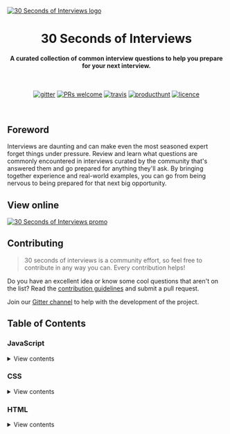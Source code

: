 <a href="https://30secondsofinterviews.org"><img src="logo.jpg" alt="30 Seconds of Interviews logo"></a>

<h1 align="center">
  30 Seconds of Interviews
</h1>

<h4 align="center">A curated collection of common interview questions to help you prepare for your next interview.</h4>

<br>

<p align="center">
  <a href="https://gitter.im/30-seconds-of-interviews/Lobby"><img src="https://img.shields.io/badge/gitter-join%20chat%20%E2%86%92-brightgreen.svg" alt="gitter"></a>
    <a href="https://github.com/fejes713/30-seconds-of-interviews/blob/master/CONTRIBUTING.md"><img src="https://img.shields.io/badge/PRs-welcome-brightgreen.svg" alt="PRs welcome"></a>
  <a href="https://travis-ci.com/fejes713/30-seconds-of-interviews"><img src="https://travis-ci.com/fejes713/30-seconds-of-interviews.svg?token=uZrzJhwCxqfwx7TdXzc4&branch=master" alt="travis"></a>
  <a href=""><img src="https://img.shields.io/badge/producthunt-vote-orange.svg" alt="producthunt"></a>
  <a href="https://github.com/fejes713/30-seconds-of-interviews/blob/master/LICENSE"><img src="https://img.shields.io/badge/licence-MIT-blue.svg" alt="licence"></a>
</p>

<br>

## Foreword

Interviews are daunting and can make even the most seasoned expert forget things under pressure. Review and learn what questions are commonly encountered in interviews curated by the community that's answered them and go prepared for anything they'll ask. By bringing together experience and real-world examples, you can go from being nervous to being prepared for that next big opportunity.

## View online

<a href="https://30secondsofinterviews.org"><img src="promo.jpg" alt="30 Seconds of Interviews promo"></a>

## Contributing

> 30 seconds of interviews is a community effort, so feel free to contribute in any way you can. Every contribution helps!

Do you have an excellent idea or know some cool questions that aren't on the list? Read the [contribution guidelines](https://github.com/fejes713/30-seconds-of-interviews/blob/master/CONTRIBUTING.md) and submit a pull request.

Join our [Gitter channel](https://gitter.im/30-seconds-of-interviews/Lobby) to help with the development of the project.

## Table of Contents


### JavaScript

<details>
<summary>View contents</summary>* [How can you avoid callback hells?
](#how-can-you-avoid-callback-hells-js-get-data-function-a-get-more-data-a-function-b-get-more-data-b-function-c-get-more-data-c-function-d-get-more-data-d-function-e)
* [What is a callback?](#what-is-a-callback)
* [How do you clone an object in JavaScript?](#how-do-you-clone-an-object-in-java-script)
* [What is a closure?](#what-is-a-closure)
* [How do you compare two objects in JavaScript?](#how-do-you-compare-two-objects-in-java-script)
* [What is the DOM?](#what-is-the-dom)
* [What is the difference between the equality operators `==` and `===`?](#what-is-the-difference-between-the-equality-operators-and)
* [What is event-driven programming?](#what-is-event-driven-programming)
* [Generate an array, containing the Fibonacci sequence, up until the nth term.](#generate-an-array-containing-the-fibonacci-sequence-up-until-the-nth-term)
* [What does `0.1 + 0.2 === 0.3` evaluate to?](#what-does-0-1-0-2-0-3-evaluate-to)
* [What is the difference between the array methods `map()` and `forEach()`?](#what-is-the-difference-between-the-array-methods-map-and-for-each)
* [What is functional programming?](#what-is-functional-programming)
* [What will the console log in this example?
](#what-will-the-console-log-in-this-example-js-var-foo-1-var-foobar-function-console-log-foo-var-foo-2-foobar)
* [How does hoisting work in JavaScript?](#how-does-hoisting-work-in-java-script)
* [Create a function that masks a string of characters with `#` except for the last four (4) characters.
](#create-a-function-that-masks-a-string-of-characters-with-except-for-the-last-four-4-characters-js-mask-123456789-6789)
* [Explain the difference between mutability and immutability, and mutating vs non-mutating methods.](#explain-the-difference-between-mutability-and-immutability-and-mutating-vs-non-mutating-methods)
* [What is the only value not equal to itself in JavaScript?](#what-is-the-only-value-not-equal-to-itself-in-java-script)
* [NodeJS uses a callback pattern in many instances where if an error were returned it will pass it as the first argument to the callback. What are the advantages of this pattern?
](#node-js-uses-a-callback-pattern-in-many-instances-where-if-an-error-were-returned-it-will-pass-it-as-the-first-argument-to-the-callback-what-are-the-advantages-of-this-pattern-js-fs-read-file-file-path-function-err-data-if-err-handle-the-error-the-return-is-important-here-so-execution-stops-here-return-console-log-err-use-the-data-object-console-log-data)
* [What is the event loop in Node.js?](#what-is-the-event-loop-in-node-js)
* [What are the differences between `null` and `undefined`?](#what-are-the-differences-between-null-and-undefined)
* [Describe the different ways to create an object. When should certain ways be preferred over others?](#describe-the-different-ways-to-create-an-object-when-should-certain-ways-be-preferred-over-others)
* [What is the difference between a parameter and an argument?](#what-is-the-difference-between-a-parameter-and-an-argument)
* [Does JavaScript pass by value or by reference?](#does-java-script-pass-by-value-or-by-reference)
* [Create a function `pipe` that performs left-to-right function composition by returning a function that accepts one argument.
](#create-a-function-pipe-that-performs-left-to-right-function-composition-by-returning-a-function-that-accepts-one-argument-js-const-square-v-v-v-const-double-v-v-2-const-add-one-v-v-1-const-res-pipe-square-double-add-one-res-3-19-add-one-double-square-3)
* [In which states can a Promise be?](#in-which-states-can-a-promise-be)
* [What are Promises?](#what-are-promises)
* [How does prototypal inheritance differ from classical inheritance?](#how-does-prototypal-inheritance-differ-from-classical-inheritance)
* [What is the output of the following code?
](#what-is-the-output-of-the-following-code-js-const-a-1-2-3-const-b-1-2-3-const-c-1-2-3-eslint-eqeqeq-0-console-log-a-c-console-log-a-b)
* [What does the following function return?
](#what-does-the-following-function-return-js-function-greet-return-message-hello)
* [Explain the difference between a static method and an instance method.](#explain-the-difference-between-a-static-method-and-an-instance-method)
* [What is the difference between synchronous and asynchronous code in JavaScript?](#what-is-the-difference-between-synchronous-and-asynchronous-code-in-java-script)
* [How does `this` work?](#how-does-this-work)
* [What does the following code evaluate to?
](#what-does-the-following-code-evaluate-to-js-typeof-typeof-0)
* [What are JavaScript data types?](#what-are-java-script-data-types)
* [What is the purpose of JavaScript UI libraries/frameworks like React, Vue, Angular, Hyperapp, etc?](#what-is-the-purpose-of-java-script-ui-libraries-frameworks-like-react-vue-angular-hyperapp-etc)
* [What does `'use strict'` do and what are some of the key benefits to using it?](#what-does-use-strict-do-and-what-are-some-of-the-key-benefits-to-using-it)
* [What are the differences between `var`, `let`, `const` and no keyword statements?](#what-are-the-differences-between-var-let-const-and-no-keyword-statements)
* [What is the reason for wrapping the entire contents of a JavaScript source file in a function?](#what-is-the-reason-for-wrapping-the-entire-contents-of-a-java-script-source-file-in-a-function)
</details>


### CSS

<details>
<summary>View contents</summary>* [What is CSS BEM?](#what-is-css-bem)
* [What are the advantages of using CSS preprocessors?](#what-are-the-advantages-of-using-css-preprocessors)
* [Can you describe how CSS specificity works?](#can-you-describe-how-css-specificity-works)
* [Using flexbox, create a 3-column layout where each column takes up a `col-{n} / 12` ratio of the container.
](#using-flexbox-create-a-3-column-layout-where-each-column-takes-up-a-col-n-12-ratio-of-the-container-html-div-class-row-div-class-col-2-div-div-class-col-7-div-div-class-col-3-div-div)
* [What is a focus ring? What is the correct solution to handle them?](#what-is-a-focus-ring-what-is-the-correct-solution-to-handle-them)
* [Can you name the four types of `@media` properties?](#can-you-name-the-four-types-of-media-properties)
* [What are the advantages of using CSS sprites and how would one utilize them?](#what-are-the-advantages-of-using-css-sprites-and-how-would-one-utilize-them)
* [How does Z index function?](#how-does-z-index-function)
</details>


### HTML

<details>
<summary>View contents</summary>* [What are `defer` and `async` attributes on a `<script>` tag?](#what-are-defer-and-async-attributes-on-a-script-tag)
* [What is the DOM?](#what-is-the-dom)
* [What are some differences that XHTML has compared to HTML?](#what-are-some-differences-that-xhtml-has-compared-to-html)
* [What is the purpose of `alt` attribute on images?](#what-is-the-purpose-of-alt-attribute-on-images)
* [Where and why is the `rel="noopener"` attribute used?](#where-and-why-is-the-rel-noopener-attribute-used)
</details>


### Node

<details>
<summary>View contents</summary>* [How can you avoid callback hells?
](#how-can-you-avoid-callback-hells-js-get-data-function-a-get-more-data-a-function-b-get-more-data-b-function-c-get-more-data-c-function-d-get-more-data-d-function-e)
* [NodeJS uses a callback pattern in many instances where if an error were returned it will pass it as the first argument to the callback. What are the advantages of this pattern?
](#node-js-uses-a-callback-pattern-in-many-instances-where-if-an-error-were-returned-it-will-pass-it-as-the-first-argument-to-the-callback-what-are-the-advantages-of-this-pattern-js-fs-read-file-file-path-function-err-data-if-err-handle-the-error-the-return-is-important-here-so-execution-stops-here-return-console-log-err-use-the-data-object-console-log-data)
* [What is the event loop in Node.js?](#what-is-the-event-loop-in-node-js)
</details>


---

## JavaScript
### What is the difference between the equality operators `==` and `===`?

<details>
<summary>View answer</summary>
Triple equals (`===`) checks for strict equality, which means both the type and value must be the same. Double equals (`==`) on the other hand first performs type coercion so that both operands are of the same type and then applies strict comparison.


#### Good to hear


* Whenever possible, use triple equals to test equality because loose equality `==` can have unintuitive results
* Type coercion means the values are converted into the same type
* Mention of falsy values and their comparison


##### Additional links


* [MDN docs for comparison operators](https://developer.mozilla.org/en-US/docs/Web/JavaScript/Reference/Operators/Comparison_Operators)
</details>



<br>[⬆ Back to top](#table-of-contents)


### In which states can a Promise be?

<details>
<summary>View answer</summary>
A `Promise` is in one of these states:

* pending: initial state, neither fulfilled nor rejected.
* fulfilled: meaning that the operation completed successfully.
* rejected: meaning that the operation failed.

A pending promise can either be fulfilled with a value, or rejected with a reason (error). 
When either of these options happens, the associated handlers queued up by a promise's then method are called.


#### Good to hear





##### Additional links


* [Official Web Docs - Promise](https://developer.mozilla.org/en-US/docs/Web/JavaScript/Reference/Global_Objects/Promise)
</details>



<br>[⬆ Back to top](#table-of-contents)


### What are Promises?

<details>
<summary>View answer</summary>
The `Promise` object represents the eventual completion (or failure) of an asynchronous operation, and its resulting value.
An example can be the following snippet, which after 100ms prints out the result string to the standard output. Also, note the catch, which can be used for error handling. `Promise`s are chainable.

```js
new Promise((resolve, reject) => {
  setTimeout(() => {
    resolve("result")
  }, 100)
})
  .then(console.log)
  .catch(console.error)
```


#### Good to hear


* Take a look into the other questions regarding `Promise`s!


##### Additional links


* [Master the JavaScript Interview: What is a Promise?](https://medium.com/javascript-scene/master-the-javascript-interview-what-is-a-promise-27fc71e772618)
</details>



<br>[⬆ Back to top](#table-of-contents)


### What are the differences between `null` and `undefined`?

<details>
<summary>View answer</summary>
In JavaScript, two values discretely represent nothing - `undefined` and `null`. The concrete difference between them is that `null` is explicit, while `undefined` is implicit. When a property does not exist or a variable has not been given a value, the value is `undefined`. `null` is set as the value to explicitly indicate “no value”. In essence, `undefined` is used when the nothing is not known, and `null` is used when the nothing is known.


#### Good to hear


* `typeof undefined` returns `undefined`
* `typeof null` returns `object`. However, it is still a primitive value
* `undefined == null` equals to `true`


##### Additional links


* [MDN docs for null](https://developer.mozilla.org/en-US/docs/Web/JavaScript/Reference/Global_Objects/null)
* [MDN docs for undefined](https://developer.mozilla.org/en-US/docs/Web/JavaScript/Reference/Global_Objects/undefined)
</details>



<br>[⬆ Back to top](#table-of-contents)


### How do you compare two objects in JavaScript?

<details>
<summary>View answer</summary>
Even though two different objects can have the same properties with equal values, they are not considered equal when compared using `==` or `===`. This is because they are being compared by their reference (location in memory), unlike primitive values which are compared by value.

In order to test if two objects are equal in structure, a helper function is required. It will
iterate through the own properties of each object to test if they have the same values, including nested objects.
Optionally, the prototypes of the objects may also be tested for equivalence by passing `true` as the 3rd argument.

Note: this technique does not attempt to test equivalence of data structures other than
plain objects, arrays, functions, dates and primitive values.

```js
function isDeepEqual(obj1, obj2, testPrototypes = false) {
  if (obj1 === obj2) {
    return true
  }

  if (typeof obj1 === "function" && typeof obj2 === "function") {
    return obj1.toString() === obj2.toString()
  }

  if (obj1 instanceof Date && obj2 instanceof Date) {
    return obj1.getTime() === obj2.getTime()
  }

  const prototypesAreEqual = testPrototypes
    ? isDeepEqual(
      Object.getPrototypeOf(obj1),
      Object.getPrototypeOf(obj2),
      true
    )
    : true

  const obj1Props = Object.getOwnPropertyNames(obj1)
  const obj2Props = Object.getOwnPropertyNames(obj2)

  return (
    obj1Props.length === obj2Props.length &&
    prototypesAreEqual &&
    obj1Props.every(prop => isDeepEqual(obj1[prop], obj2[prop]))
  )
}
```


#### Good to hear


* Primitives like strings and numbers are compared by their value
* Objects on the other hand are compared by their reference (location in memory)


##### Additional links


* [Object Equality in JavaScript](http://adripofjavascript.com/blog/drips/object-equality-in-javascript.html)
* [Deep comparison between two values](https://30secondsofcode.org/object#equals)
</details>



<br>[⬆ Back to top](#table-of-contents)


### What is the DOM?

<details>
<summary>View answer</summary>
The DOM (Document Object Model) is an API that represents the structure of HTML and XML documents. The document
is represented by a node tree (such as elements, text nodes, comments), where each node is an object that can be manipulated via JavaScript to change their styles, contents, placement in the tree, or interacted with through event listeners.


#### Good to hear


* The DOM was designed to be independent of any particular programming language, making the structural representation of the document available from a single, consistent API
* The DOM is constructed progressively in the browser as a page loads, which is why scripts are often placed at the bottom of a page, in the `<head>` with a `defer` attribute, or inside a `DOMContentLoaded` event listener. Scripts that manipulate DOM nodes should be run after the DOM has been constructed to avoid errors.


##### Additional links


* [MDN docs for DOM](https://developer.mozilla.org/en-US/docs/DOM)
</details>



<br>[⬆ Back to top](#table-of-contents)


### What is the reason for wrapping the entire contents of a JavaScript source file in a function?

<details>
<summary>View answer</summary>
This technique is very common in JavaScript libraries. It creates a closure around the entire contents of the file which creates a private namespace and thereby helps avoid potential name clashes between different JavaScript modules and libraries. The function is usually immediately invoked so that the namespace (library name) is assigned the return value of the function.

```js
const myLibrary = function () {
  var privateVariable = 2
  return {
    publicMethod: () => privateVariable
  }
}()
privateVariable // ReferenceError
myLibrary.publicMethod() // 2
```


#### Good to hear


* Used among many popular JavaScript libraries
* Creates a private namespace


##### Additional links


* [MDN docs for closures](https://developer.mozilla.org/en-US/docs/Web/JavaScript/Closures)
</details>



<br>[⬆ Back to top](#table-of-contents)


### What are JavaScript data types?

<details>
<summary>View answer</summary>
The latest ECMAScript standard defines seven data types, six of them being primitive: `Boolean`, `Null`, `Undefined`, `Number`, `String`, `Symbol` and one non-primitive data type: `Object`.


#### Good to hear


* Mention of newly added `Symbol` data type
* `Array`, `Date` and `function` are all of type `object`
* Functions in JavaScript are objects with the capability of being callable


##### Additional links


* [MDN docs for data types and data structures](https://developer.mozilla.org/en-US/docs/Web/JavaScript/Data_structures)
* [Understanding Data Types in JavaScript](https://www.digitalocean.com/community/tutorials/understanding-data-types-in-javascript)
</details>



<br>[⬆ Back to top](#table-of-contents)


### Generate an array, containing the Fibonacci sequence, up until the nth term.

<details>
<summary>View answer</summary>
Initialize an empty array of length `n`. Use `Array.prototype.reduce()` to add values into the array, using the sum of the last two values, except for the first two.

```js
const fibonacci = n =>
  [...Array(n)].reduce(
    (acc, val, i) => acc.concat(i > 1 ? acc[i - 1] + acc[i - 2] : i),
    []
  )
```


#### Good to hear





##### Additional links


* [Similar problem](https://github.com/Chalarangelo/30-seconds-of-code/blob/master/snippets_archive/fibonacciUntilNum.md)
</details>



<br>[⬆ Back to top](#table-of-contents)


### What does `0.1 + 0.2 === 0.3` evaluate to?

<details>
<summary>View answer</summary>
It evaluates to `false` because JavaScript uses the IEEE 754 standard for Math and it makes use of 64-bit floating numbers. This causes precision errors when doing decimal calculations, in short, due to computers working in Base 2 while decimal is Base 10.

```js
0.1 + 0.2 // 0.30000000000000004
```

A solution to this problem would be to use a function that determines if two numbers are approximately equal by defining an error margin (epsilon) value that the difference between two values should be less than.

```js
const approxEqual = (n1, n2, epsilon = 0.0001) => Math.abs(n1 - n2) < epsilon
approxEqual(0.1 + 0.2, 0.3) // true
```


#### Good to hear


* A simple solution to this problem


##### Additional links


* [A simple helper function to check equality](https://github.com/Chalarangelo/30-seconds-of-code#approximatelyequal)
* [Fix "0.1 + 0.2 = 0.300000004" in JavaScript](http://blog.blakesimpson.co.uk/read/61-fix-0-1-0-2-0-300000004-in-javascript)
</details>



<br>[⬆ Back to top](#table-of-contents)


### What is the difference between the array methods `map()` and `forEach()`?

<details>
<summary>View answer</summary>
Both methods iterate through the elements of an array. `map()` maps each element to new element by invoking the callback function on each element and returns a new array. On the other hand, `forEach()` invokes the callback function for each element but does not return a new array. `forEach()` is generally used when causing a side effect on each iteration, whereas `map()` is a common functional programming technique.


#### Good to hear


* Use `forEach()` if you need to iterate over an array and cause mutations to the elements without needing to return values to generate a new array.
* `map()` is the right choice to keep data immutable where each value of the original array is mapped to a new array.


##### Additional links


* [MDN docs for forEach](https://developer.mozilla.org/en-US/docs/Web/JavaScript/Reference/Global_Objects/Array/forEach)
* [MDN docs for map](https://developer.mozilla.org/en-US/docs/Web/JavaScript/Reference/Global_Objects/Array/map)
* [JavaScript — Map vs. ForEach](https://codeburst.io/javascript-map-vs-foreach-f38111822c0f)
</details>



<br>[⬆ Back to top](#table-of-contents)


### What does the following code evaluate to?

```js
typeof typeof 0
```

<details>
<summary>View answer</summary>
It evaluates to `"string"`.

`typeof 0` evaluates to the string `"number"` and therefore `typeof "number"` evaluates to `"string"`.


#### Good to hear





##### Additional links


* [MDN docs for typeof](https://developer.mozilla.org/en-US/docs/Web/JavaScript/Reference/Operators/typeof)
</details>



<br>[⬆ Back to top](#table-of-contents)


### What will the console log in this example?

```js
var foo = 1
var foobar = function() {
  console.log(foo)
  var foo = 2
}
foobar()
```

<details>
<summary>View answer</summary>
Due to hoisting, the local variable `foo` is declared before the `console.log` method is called. This means the local variable `foo` is passed as an argument to `console.log()` instead of the global one declared outside of the function. However, since the value is not hoisted with the variable declaration, the output will be `undefined`, not `2`.


#### Good to hear


* Hoisting is JavaScript’s default behavior of moving declarations to the top
* Mention of `strict` mode


##### Additional links


* [MDN docs for hoisting](https://developer.mozilla.org/en-US/docs/Glossary/Hoisting)
</details>



<br>[⬆ Back to top](#table-of-contents)


### How does hoisting work in JavaScript?

<details>
<summary>View answer</summary>
Hoisting is a JavaScript mechanism where variables and function declarations are put into memory during the compile phase. This means that no matter where functions and variables are declared, they are moved to the top of their scope regardless of whether their scope is global or local.

```js
console.log(hoist) // Output: undefined
var hoist = "The variable has been hoisted."
```


#### Good to hear


* Hoisting is JavaScript’s default behavior of moving declarations to the top
* Functions are hoisted before variables
* Mention of `strict` mode
* `const` variables must be both declared and initialised before use
* `let` variables must be declared before use


##### Additional links


* [MDN docs for hoisting](https://developer.mozilla.org/en-US/docs/Glossary/Hoisting)
* [Understanding Hoisting in JavaScript](https://scotch.io/tutorials/understanding-hoisting-in-javascript)
</details>



<br>[⬆ Back to top](#table-of-contents)


### Create a function that masks a string of characters with `#` except for the last four (4) characters.

```js
mask("123456789") // "#####6789"
```

<details>
<summary>View answer</summary>
> There are many ways to solve this problem, this is just one one of them.

Using `String.prototype.slice()`, we can grab a portion of the string from index `0` (first character) to index `-4` (5th last character) and calculate the resulting length, using `String.prototype.repeat()` to repeat the mask character that many times. Then, using `String.prototype.slice()` once more, we can concatenate the last 4 characters by passing `-4` as an argument.

```js
const mask = (str, maskChar = "#") =>
  maskChar.repeat(str.slice(0, -4).length) + str.slice(-4)
```


#### Good to hear


* Short, one-line functional solutions to problems should be preferred provided they are efficient


##### Additional links



</details>



<br>[⬆ Back to top](#table-of-contents)


### What is the difference between synchronous and asynchronous code in JavaScript?

<details>
<summary>View answer</summary>
Synchronous means each operation must wait for the previous one to complete.

Asynchronous means an operation can occur while another operation is still being processed.

In JavaScript, all code is synchronous due to the single-threaded nature of it. However, asynchronous operations not part of the program (such as `XMLHttpRequest` or `setTimeout`) are processed outside of the main thread because they are controlled by native code (browser APIs), but callbacks part of the program will still be executed synchronously.


#### Good to hear


* JavaScript has a concurrency model based on an "event loop".
* Functions like `alert` block the main thread so that no user input is registered until the user closes it.


##### Additional links



</details>



<br>[⬆ Back to top](#table-of-contents)


### What does the following function return?

```js
function greet() {
  return
  {
    message: "hello"
  }
}
```

<details>
<summary>View answer</summary>
Because of JavaScript's automatic semicolon insertion (ASI), the compiler places a semicolon after `return` keyword and therefore it returns `undefined` without an error being thrown.


#### Good to hear


* Automatic semicolon placement can lead to time-consuming bugs


##### Additional links


* [Automatic semicolon insertion in JavaScript](http://2ality.com/2011/05/semicolon-insertion.html)
</details>



<br>[⬆ Back to top](#table-of-contents)


### NodeJS uses a callback pattern in many instances where if an error were returned it will pass it as the first argument to the callback. What are the advantages of this pattern?

```js
fs.readFile(filePath, function(err, data) {  
  if (err) {
    // handle the error, the return is important here
    // so execution stops here
    return console.log(err)
  }
  // use the data object
  console.log(data)
})
```

<details>
<summary>View answer</summary>
Advantages include:

* Not needing to process data if there is no need to even reference it
* Having a consistent API leads to more adoption
* Ability to easily adapt a callback pattern that will lead to more maintainable code

As you can see from below example, the callback is called with null as its first argument if there is no error. However, if there is an error, you create an Error object, which then becomes the callback's only parameter. The callback function allows a user to easily know whether or not an error occurred. 

This practice is also called the _Node.js error convention_, and this kind of callback implementations are called _error-first callbacks_.

```js
var isTrue = function(value, callback) {
  if (value === true) {
    callback(null, "Value was true.")
  } else {
    callback(new Error("Value is not true!"))
  }
}

var callback = function (error, retval) {
  if (error) {
    console.log(error)
    return
  }
  console.log(retval)
}

isTrue(false, callback)
isTrue(true,  callback)

/*
  { stack: [Getter/Setter],
    arguments: undefined,
    type: undefined,
    message: 'Value is not true!' }
  Value was true.
*/
```


#### Good to hear


* This is just a convention. However, you should stick to it.


##### Additional links


* [The Node.js Way - Understanding Error-First Callbacks](http://fredkschott.com/post/2014/03/understanding-error-first-callbacks-in-node-js/)
* [What are the error conventions?](https://docs.nodejitsu.com/articles/errors/what-are-the-error-conventions)
</details>



<br>[⬆ Back to top](#table-of-contents)


### What is the output of the following code?

```js
const a = [1, 2, 3]
const b = [1, 2, 3]
const c = "1,2,3"

/* eslint eqeqeq: 0 */
console.log(a == c)
console.log(a == b)
```

<details>
<summary>View answer</summary>
The first `console.log` outputs `true` because JavaScript's compiler performs type conversion and therefore it compares to strings by their value. On the other hand, the second `console.log` outputs `false` because Arrays are Objects and Objects are compared by reference.


#### Good to hear


* JavaScript performs automatic type conversion
* Objects are compared by reference
* Primitives are compared by value


##### Additional links


* [JavaScript Value vs Reference](https://medium.com/dailyjs/back-to-roots-javascript-value-vs-reference-8fb69d587a18)
</details>



<br>[⬆ Back to top](#table-of-contents)


### What is a callback?

<details>
<summary>View answer</summary>
Callbacks are functions passed as an argument to another function to be executed once an event has occurred or a certain task is complete, often used in asynchronous code. Callback functions are invoked later by a piece of code but can be declared on initialization without being invoked.

Event listeners are callbacks that are only executed when a specific event occurs.

```js
function onClick() {
  console.log("The user clicked on the page.")
}
document.addEventListener("click", onClick)
```


#### Good to hear


* Functions are first-class objects in JavaScript
* Callbacks vs Promises


##### Additional links


* [MDN docs for callbacks](https://developer.mozilla.org/en-US/docs/Glossary/Callback_function)
</details>



<br>[⬆ Back to top](#table-of-contents)


### Describe the different ways to create an object. When should certain ways be preferred over others?

<details>
<summary>View answer</summary>
##### Object literal

Often used to store one occurrence of data.

```js
const person = {
  name: "John",
  age: 50,
  birthday() {
    this.age++
  }
}
person.birthday() // person.age === 51
```

##### Constructor

Often used when you need to create multiple instances of an object, each with their own data that other instances of the class cannot affect. The `new` operator must be used before invoking the constructor or the global object will be mutated.

```js
function Person(name, age) {
  this.name = name
  this.age = age
}
Person.prototype.birthday = function() {
  this.age++
}
const person1 = new Person("John", 50)
const person2 = new Person("Sally", 20)
person1.birthday() // person1.age === 51
person2.birthday() // person2.age === 21
```

##### Factory function

Creates a new object similar to a constructor, but can store private data using a closure. There is also no need to use `new` before invoking the function or the `this` keyword. Factory functions usually discard the idea of prototypes and keep all properties and methods as own properties of the object.

```js
const createPerson = (name, age) => {
  const birthday = () => person.age++
  const person = { name, age, birthday }
  return person
}
const person = createPerson("John", 50)
person.birthday() // person.age === 51
```

##### `Object.create()`

Sets the prototype of the newly created object.

```js
const personProto = {
  birthday() {
    this.age++
  }
}
const person = Object.create(personProto)
person.age = 50
person.birthday() // person.age === 51
```

A second argument can also be supplied to `Object.create()` which acts as a descriptor for the new properties to be defined.

```js
Object.create(personProto, {
  age: {
    value: 50,
    writable: true,
    enumerable: true
  }
})
```


#### Good to hear


* Prototypes are objects that other objects inherit properties and methods from.
* Factory functions offer private properties and methods through a closure but increase memory usage as a tradeoff, while classes do not have private properties or methods but reduce memory impact by reusing a single prototype object.


##### Additional links


* [Factory functions vs constructor functions vs classes](https://medium.com/javascript-scene/javascript-factory-functions-vs-constructor-functions-vs-classes-2f22ceddf33e)
</details>



<br>[⬆ Back to top](#table-of-contents)


### What is the difference between a parameter and an argument?

<details>
<summary>View answer</summary>
Parameters are the variable names of the function definition, while arguments are the values given to a function when it is invoked.

```js
function myFunction(parameter1, parameter2) {
  console.log(arguments[0]) // "argument1"
}
myFunction("argument1", "argument2")
```


#### Good to hear


* `arguments` is an array-like object containing information about the arguments supplied to an invoked function.
* `myFunction.length` describes the arity of a function (how many parameters it has, regardless of how many arguments it is supplied).


##### Additional links



</details>



<br>[⬆ Back to top](#table-of-contents)


### Does JavaScript pass by value or by reference?

<details>
<summary>View answer</summary>
JavaScript always passes by value. However, with objects, the value is a reference to the object.


#### Good to hear


* Difference between pass-by-value and pass-by-reference


##### Additional links


* [JavaScript Value vs Reference](https://medium.com/dailyjs/back-to-roots-javascript-value-vs-reference-8fb69d587a18)
</details>



<br>[⬆ Back to top](#table-of-contents)


### How does prototypal inheritance differ from classical inheritance?

<details>
<summary>View answer</summary>
In the classical inheritance paradigm, object instances inherit their properties and functions from a class, which acts as a blueprint for the object. Object instances are typically created using a constructor and the `new` keyword.

In the prototypal inheritance paradigm, object instances inherit directly from other objects and are typically created using factory functions or `Object.create()`. Finally, object instances can be composed from many different objects, allowing for selective inheritance.


#### Good to hear


* Classes create hierarches and taxonomies.
* Prototypal inheritance allows for a flat prototype delegation hierarchy.


##### Additional links


* [MDN docs for inheritance and the prototype chain](https://developer.mozilla.org/en-US/docs/Web/JavaScript/Inheritance_and_the_prototype_chain)
* [Differences between class and prototypal inheritance](https://medium.com/javascript-scene/master-the-javascript-interview-what-s-the-difference-between-class-prototypal-inheritance-e4cd0a7562e9)
</details>



<br>[⬆ Back to top](#table-of-contents)


### How do you clone an object in JavaScript?

<details>
<summary>View answer</summary>
Using the object spread operator `...`, the object's own enumerable properties can be copied
into the new object. This creates a shallow clone of the object.

```js
const obj = { a: 1, b: 2 }
const shallowClone = { ...obj }
```

With this technique, prototypes are ignored. In addition, nested objects are not cloned, but rather their references get copied, so nested objects still refer to the same objects as the original. Deep-cloning is much more complex in order to effectively clone any type of object (Date, RegExp, Function, Set, etc) that may be nested within the object.

Other alternatives include:

* `JSON.parse(JSON.stringify(obj))` can be used to deep-clone a simple object, but it is CPU-intensive and only accepts valid JSON (therefore it strips functions and does not allow circular references).
* `Object.assign({}, obj)` is another alternative.
* `Object.keys(obj).reduce((acc, key) => (acc[key] = obj[key], acc), {})` is another more verbose alternative that shows the concept in greater depth.


#### Good to hear


* JavaScript passes objects by reference, meaning that nested objects get their references copied, instead of their values.
* The same method can be used to merge two objects.


##### Additional links


* [MDN docs for Object.assign()](https://developer.mozilla.org/en-US/docs/Web/JavaScript/Reference/Global_Objects/Object/assign)
* [Clone an object in vanilla JS](http://voidcanvas.com/clone-an-object-in-vanilla-js-in-depth/)
</details>



<br>[⬆ Back to top](#table-of-contents)


### What are the differences between `var`, `let`, `const` and no keyword statements?

<details>
<summary>View answer</summary>
##### No keyword prefix

When no keyword is prefixed before a variable declaration, it is either assigning a global variable if one does not exist, or reassigns an already declared variable. In non-strict mode, it will assign the variable as a property of the global object `this` (`window` in browsers). In strict mode, it will throw an error to prevent unwanted global variables from being created.

##### var

`var` was the default statement to declare a variable until ES2015. It creates a function-scoped variable that can be reassigned and redeclared. However, due to its lack of block scoping, it can cause issues if the variable is being reused in a loop that contains an asynchronous callback because the variable will continue to exist outside of the block scope.

Below, by the time the the `setTimeout` callback executes, the loop has already finished and the `i` variable is `10`, so all ten callbacks reference the same variable available in the function scope.

```js
for (var i = 0; i < 10; i++) {
  setTimeout(() => {
    console.log(i) // logs `10` ten times
  })
}

/* ==================== Solutions with `var` ==================== */
for (var i = 0; i < 10; i++) {
  // Passed as an argument will use the value as-is in that point in time
  setTimeout(console.log, 0, i)
}

for (var i = 0; i < 10; i++) {
  // Create a new function scope that will use the value as-is in that point in time
  ;(i => {
    setTimeout(() => {
      console.log(i)
    })
  })(i)
}
```

##### let

`let` was introduced in ES2015 and is the new preferred way to declare variables that will be reassigned later. Trying to redeclare a variable again will throw an error. It is block-scoped so that using it in a loop will keep it scoped to the iteration.

```js
for (let i = 0; i < 10; i++) {
  setTimeout(() => {
    console.log(i) // logs 0, 1, 2, 3, ...
  })
}
```

##### const

`const` was introduced in ES2015 and is the new preferred default way to declare all variables if they won't be reassigned later, even for objects that will be mutated (as long as the reference to the object does not change). It is block-scoped and cannot be reassigned.

```js
const myObject = {}
myObject.prop = "hello!" // No error
myObject = "hello" // Error
```


#### Good to hear


* All declarations are hoisted to the top of their scope
* Show a common issue with using `var` and how `let` can solve it, as well as a solution that keeps `var`.
* `var` should be avoided whenever possible and prefer `const` as the default declaration statement for all variables unless they will be reassigned later, then use `let` if so.


##### Additional links


* [`let` vs `const`](https://wesbos.com/let-vs-const/)
</details>



<br>[⬆ Back to top](#table-of-contents)


### What is functional programming?

<details>
<summary>View answer</summary>
Functional programming is a paradigm in which programs are built in a declarative manner using pure functions that avoid shared state and mutable data. Functions that always return the same value for the same input and don't produce side effects are the pillar of functional programming. Many programmers consider this to be the best approach to software development as it reduces bugs and cognitive load.


#### Good to hear


* Cleaner, more concise development experience
* Simple function composition
* Features of JavaScript that enable functional programming (`.map`, `.reduce` etc.)
* JavaScript is multi-paradigm programming language (Object-Oriented Programming and Functional Programming live in harmony)


##### Additional links


* [Javascript and Functional Programming: An Introduction](https://hackernoon.com/javascript-and-functional-programming-an-introduction-286aa625e26d)
* [Master the JavaScript Interview: What is Functional Programming?](https://medium.com/javascript-scene/master-the-javascript-interview-what-is-functional-programming-7f218c68b3a0)
</details>



<br>[⬆ Back to top](#table-of-contents)


### Create a function `pipe` that performs left-to-right function composition by returning a function that accepts one argument.

```js
const square = v => v * v
const double = v => v * 2
const addOne = v => v + 1
const res = pipe(square, double, addOne)
res(3) // 19; addOne(double(square(3)))
```

<details>
<summary>View answer</summary>
Gather all supplied arguments using the rest operator `...` and return a unary function that uses `Array.prototype.reduce()` to run the value through the series of functions before returning the final value.

```js
const pipe = (...fns) => x => fns.reduce((v, fn) => fn(v), x)
```


#### Good to hear


* Function composition is the process of combining two or more functions to produce a new function.


##### Additional links


* [What is function composition?](https://medium.com/javascript-scene/master-the-javascript-interview-what-is-function-composition-20dfb109a1a0)
</details>



<br>[⬆ Back to top](#table-of-contents)


### What is the only value not equal to itself in JavaScript?

<details>
<summary>View answer</summary>
`NaN` (Not-a-Number) is the only value not equal to itself when comparing with any of the comparison operators. `NaN` is often the result of meaningless math computations, so two `NaN` values make no sense to be considered equal.


#### Good to hear


* The difference between `isNaN()` and `Number.isNaN()`
* `const isNaN = x => x !== x`


##### Additional links


* [MDN docs for `NaN`](https://developer.mozilla.org/en-US/docs/Web/JavaScript/Reference/Global_Objects/NaN)
</details>



<br>[⬆ Back to top](#table-of-contents)


### Explain the difference between a static method and an instance method.

<details>
<summary>View answer</summary>
Static methods belong to a class and don't act on instances, while instance methods belong to the class prototype which is inherited by all instances of the class and acts on them.

```js
Array.isArray // static method of Array
Array.prototype.push // instance method of Array
```

In this case, the `Array.isArray` method does not make sense as an instance method of arrays because we already know the value is an array when working with it.

Instance methods could technically work as static methods, but provide terser syntax:

```js
const arr = [1, 2, 3]
arr.push(4)
Array.push(arr, 4)
```


#### Good to hear


* How to create static and instance methods with ES2015 class syntax


##### Additional links


* [Classes on MDN](https://developer.mozilla.org/en-US/docs/Web/JavaScript/Reference/Classes)
</details>



<br>[⬆ Back to top](#table-of-contents)


### Explain the difference between mutability and immutability, and mutating vs non-mutating methods.

<details>
<summary>View answer</summary>
"Mutability" means a value is subject to change. "Immutability" means a value cannot change.

Objects are mutable, while primitive values (strings, numbers, etc) are immutable. This means any operation performed on a primitive value does not change the original value.

All `String.prototype` methods do not have an effect on the original string and return a new string. On the other hand, while some methods of `Array.prototype` do not mutate the original array reference and produce a fresh array, some cause mutations.

```js
const myString = "hello!"
myString.replace("!", "") // returns a new string, cannot mutate the original value

const originalArray = [1, 2, 3]
originalArray.push(4) // mutates originalArray, now [1, 2, 3, 4]
originalArray.concat(4) // returns a new array, does not mutate the original
```


#### Good to hear


* List of mutating and non-mutating array methods


##### Additional links


* [Mutating vs non-mutating array methods](https://lorenstewart.me/2017/01/22/javascript-array-methods-mutating-vs-non-mutating/)
</details>



<br>[⬆ Back to top](#table-of-contents)


### How does `this` work?

<details>
<summary>View answer</summary>
The `this` keyword is an object that represents the context of an executing function. Regular functions can have their `this` value changed with `.call`, `.apply` and `.bind`. Arrow functions implicitly bind `this` so that it refers to the context of its lexical environment, regardless of whether or not its context is set explicitly with `call`.

Here are some common examples of `this`:

```js
// Object literals
var myObject = {
  regularFunction: function() {
    return this
  },
  arrowFunction: () => {
    return this
  }
}
myObject.regularFunction() // myObject
myObject.arrowFunction() // NOT myObject
const withoutContextFunction = myObject.regularFunction
withoutContextFunction() // NOT myObject

// Event listeners
document.body.addEventListener("click", function() {
  console.log(this) // document.body
})

// Classes
class myClass {
  constructor() {
    console.log(this) // myClassInstance
  }
}
var myClassInstance = new myClass()

// Manual
var myFunction = function() {
  return this
}
myFunction.call({ customThis: true }) // { customThis: true }

// Unwanted `this`
var obj = {
  arr: [1, 2, 3],
  doubleArr() {
    return this.arr.map(function(value) {
      // this === this.arr
      return this.double(value)
    })
  },
  double() {
    return value * 2
  }
}
obj.doubleArr() // Uncaught TypeError: this.double is not a function
```


#### Good to hear


* In non-strict mode, global `this` is the global object (`window` in browsers), while in non-strict mode global `this` is `undefined`.
* `Function.prototype.call` and `Function.prototype.apply` set the `this` context of an executing function as the first argument, with `call` accepting a variadic number of arguments thereafter, and `apply` accepting an array as the second argument which are fed to the function in a variadic manner.
* `Function.prototype.bind` returns a new function that enforces the `this` context as the first argument which cannot be changed by other functions.
* If a function requires its `this` context to be changed based on how it is called, you must use the `function` keyword. Use arrow functions when you want `this` to be the surrounding (lexical) context.


##### Additional links


* [`this` on MDN](https://developer.mozilla.org/en-US/docs/Web/JavaScript/Reference/Operators/this)
</details>



<br>[⬆ Back to top](#table-of-contents)


### What is the event loop in Node.js?

<details>
<summary>View answer</summary>
The event loop handles all async callbacks. Callbacks are queued in a loop, while other code runs, and will run one by one when the response for each one has been received.


#### Good to hear


* The event loop allows Node.js to perform non-blocking I/O operations, despite the fact that JavaScript is single-threaded


##### Additional links


* [Node.js docs on event loop, timers and process.nextTick()](https://nodejs.org/en/docs/guides/event-loop-timers-and-nexttick/)
</details>



<br>[⬆ Back to top](#table-of-contents)


### What is event-driven programming?

<details>
<summary>View answer</summary>
Event-driven programming is building an application that is based on and responds to events. Whenever an event occurs, the application responds by running a callback function, which is registered to that event and context.


#### Good to hear


* Responds to events that occur by running a callback function
* Follows a publish-subscribe pattern


##### Additional links


* [MDN docs on Events and Handlers](https://developer.mozilla.org/en-US/docs/Web/Guide/Events/Overview_of_Events_and_Handlers)
* [Understanding Node.js event-driven architecture](https://medium.freecodecamp.org/understanding-node-js-event-driven-architecture-223292fcbc2d)
</details>



<br>[⬆ Back to top](#table-of-contents)


### What is the purpose of JavaScript UI libraries/frameworks like React, Vue, Angular, Hyperapp, etc?

<details>
<summary>View answer</summary>
The main purpose is to avoid manipulating the DOM directly and keep the state of an application
in sync with the UI easily. Additionally, they provide the ability to create components that can be reused when they have similar functionality with minor differences, avoiding duplication which would require multiple changes whenever the structure of a component which is reused in multiple places needs to be updated.

When working with DOM manipulation libraries like jQuery, the data of an application is generally kept in the DOM itself, often as class names or `data` attributes. Manipulating the DOM to update the UI involves many extra steps and can introduce subtle bugs over time. Keeping the state separate and letting a framework handle the UI updates when the state changes reduces cognitive load, i.e. saying you want the UI to look a certain way when the state is a certain value is the declarative way of creating an application, instead of manually updating the UI to reflect the new state (imperative).


#### Good to hear


* The virtual DOM is a representation of the real DOM tree in the form of plain objects, which allows a library to write code as if the entire document is thrown away and rebuilt on each change, while the real DOM only updates what needs to be changed. Comparing the new virtual DOM against the previous one leads to high efficiency as changing real DOM nodes is costly compared to recalculating the virtual DOM.
* JSX is an extension to JavaScript that provides XML-like syntax to create virtual DOM objects which is transformed to function calls by a transpiler. It simplifies control flow (if statements/ternary expressions) compared to tagged template literals.


##### Additional links


* [Virtual DOM in Hyperapp](https://github.com/hyperapp/hyperapp#view)
</details>



<br>[⬆ Back to top](#table-of-contents)


### What does `'use strict'` do and what are some of the key benefits to using it?

<details>
<summary>View answer</summary>
Including `'use strict'` at the beginning of your JavaScript source file enables strict mode, which enfores more strict parsing and error handling of JavaScript code. It is considered a good practice and offers a lot of benefits, such as:

* Easier debugging due to eliminating silent errors.
* Disallows variable redefinition.
* Prevents accidental global variables.
* Oftentimes provides increased performance over identical code that is not running in strict mode.
* Simplifies `eval()` and `arguments`.
* Helps make JavaScript more secure.


#### Good to hear


* Eliminates `this` coercion, throwing an error when `this` references a value of `null` or `undefined`.
* Throws an error on invalid usage of `delete`.
* Prohibits some syntax likely to be defined in future versions of ECMAScript


##### Additional links


* [MDN docs for strict mode](https://developer.mozilla.org/en-US/docs/Web/JavaScript/Reference/Strict_mode)
</details>



<br>[⬆ Back to top](#table-of-contents)


### What is a closure?

<details>
<summary>View answer</summary>
A closure is a function defined inside another function and has access to its lexical scope even when it is executing outside its lexical scope. The closure has access to variables in three scopes:

* Variables declared in its own scope
* Variables declared in the scope of the parent function
* Variables declared in the global scope


#### Good to hear


* Closures are useful because they let you associate data with a function that operates on that data.
* A closure can substitute an object with only a single method.
* Closures can be used to emulate private methods.


##### Additional links


* [MDN docs for closures](https://developer.mozilla.org/en-US/docs/Web/JavaScript/Closures)
* [What is a closure](https://medium.com/javascript-scene/master-the-javascript-interview-what-is-a-closure-b2f0d2152b36)
* [I never understood JavaScript closures](https://medium.com/dailyjs/i-never-understood-javascript-closures-9663703368e8)
</details>



<br>[⬆ Back to top](#table-of-contents)


### How can you avoid callback hells?

```js
getData(function(a){  
  getMoreData(a, function(b){
    getMoreData(b, function(c){ 
      getMoreData(c, function(d){ 
        getMoreData(d, function(e){ 
          //  ...
        })
      })
    })
  })
})
```

<details>
<summary>View answer</summary>
There are lots of ways to solve the issue of callback hells:

* modularization: break callbacks into independent functions
* use a control flow library, like async
* use generators with Promises
* use async/await (from v7 on)


#### Good to hear


* As an efficient JavaScript developer, you have to avoid the constantly growing indentation level, produce clean and readable code and be able to handle complex flows.


##### Additional links


* [Avoiding Callback Hell in Node.js](http://stackabuse.com/avoiding-callback-hell-in-node-js/)
* [Asynchronous JavaScript: From Callback Hell to Async and Await](https://blog.hellojs.org/asynchronous-javascript-from-callback-hell-to-async-and-await-9b9ceb63c8e8)
</details>



<br>[⬆ Back to top](#table-of-contents)


## CSS
### What is CSS BEM?

<details>
<summary>View answer</summary>
The BEM methodology is a naming convention for CSS classes in order to keep CSS more maintainable by defining namespaces to solve scoping issues. BEM stands for Block Element Modifier which is an explanation for its structure. A Block is a standalone component that is reusable across projects and acts as a "namespace" for sub components (Elements). Modifiers are used as flags when a Block or Element is in a certain state or is different in structure or style.

```css
/* block component */
.block {
}

/* element */
.block__element {
}

/* modifier */
.block__element--modifier {
}
```

Here is an example with the class names on markup:

```html
<nav class="navbar">
  <a href="/" class="navbar__link navbar__link--active"></a>
  <a href="/" class="navbar__link"></a>
  <a href="/" class="navbar__link"></a>
</nav>
```

In this case, `navbar` is the Block, `navbar__link` is an Element that makes no sense outside of the `navbar` component, and `navbar__link--active` is a Modifier that indicates a different state for the `navbar__link` Element.

Since Modifiers are verbose, many opt to use `is-*` flags instead as modifiers.

```html
<a href="/" class="navbar__link is-active"></a>
```

These must be chained to the Element and never alone however, or there will be scope issues.

```css
.navbar__link.is-active {
}
```


#### Good to hear


* Alternative solutions to scope issues like CSS-in-JS


##### Additional links


* [Writing clean and maintainable CSS](https://hackernoon.com/writing-clean-and-maintainable-css-using-bem-methodology-1dcbf810a664)
</details>



<br>[⬆ Back to top](#table-of-contents)


### What are the advantages of using CSS preprocessors?

<details>
<summary>View answer</summary>
CSS preprocessors add useful functionality that native CSS does not have, and generally make CSS neater and more maintainable by enabling DRY (Don't Repeat Yourself) principles. Their terse syntax for nested selectors cuts down on repeated code. They provide variables for consistent theming (however, CSS variables have largely replaced this functionality) and additional tools like color functions (`lighten`, `darken`, `transparentize`, etc), variables, mixins, and loops that make CSS more like a real programming language and gives the developer more power to generate complex CSS.


#### Good to hear


* They allow us to write more maintainable and scalable CSS
* Some disadvantages of using CSS preprocessors (setup, re-compilation time can be slow etc.)


##### Additional links


* [CSS Preprocessors](https://medium.com/@garyfagan/css-preprocessors-6f226fa16f27)
</details>



<br>[⬆ Back to top](#table-of-contents)


### Using flexbox, create a 3-column layout where each column takes up a `col-{n} / 12` ratio of the container.

```html
<div class="row">
  <div class="col-2"></div>
  <div class="col-7"></div>
  <div class="col-3"></div>
</div>
```

<details>
<summary>View answer</summary>
Set the `.row` parent to `display: flex;` and use the `flex` shorthand property to give the column classes a `flex-grow` value that corresponds to its ratio value.

```css
.row {
  display: flex;
}

.col-2 {
  flex: 2;
}

.col-7 {
  flex: 7;
}

.col-3 {
  flex: 3;
}
```


#### Good to hear





##### Additional links


* [MDN docs for basic concepts of flexbox](https://developer.mozilla.org/en-US/docs/Web/CSS/CSS_Flexible_Box_Layout/Basic_Concepts_of_Flexbox)
* [A complete guide to Flexbox](https://css-tricks.com/snippets/css/a-guide-to-flexbox/)
</details>



<br>[⬆ Back to top](#table-of-contents)


### Can you name the four types of `@media` properties?

<details>
<summary>View answer</summary>
* `all`, which applies to all media type devices
* `print`, which only applies to printers
* `screen`, which only applies to screens (desktops, tablets, mobile etc.)
* `speech`, which only applies to screenreaders


#### Good to hear





##### Additional links


* [MDN docs for `@media` rule](https://developer.mozilla.org/en-US/docs/Web/CSS/@media)
* [MDN docs for using media queries](https://developer.mozilla.org/en-US/docs/Web/CSS/Media_Queries/Using_media_queries)
</details>



<br>[⬆ Back to top](#table-of-contents)


### How does Z index function?

<details>
<summary>View answer</summary>
When elements overlap, z-order determines which one covers the other.


#### Good to hear


* `z-index` only applies to positioned elements (except `static`)
* How to organize z-indexes on large scale projects


##### Additional links


* [MDN docs for z-index](https://developer.mozilla.org/en-US/docs/Web/CSS/z-index)
* [Understanding CSS z-index](https://developer.mozilla.org/en-US/docs/Web/CSS/CSS_Positioning/Understanding_z_index)
* [What No One Told You About Z-Index](https://philipwalton.com/articles/what-no-one-told-you-about-z-index/)
</details>



<br>[⬆ Back to top](#table-of-contents)


### Can you describe how CSS specificity works?

<details>
<summary>View answer</summary>
Assuming the browser has already determined the set of rules for an element, each rule is assigned a matrix of values, which correspond to the following from highest to lowest specificity:

* Inline rules (binary - 1 or 0)
* Number of id selectors
* Number of class, pseudo-class and attribute selectors
* Number of tags and pseudo-element selectors

When two selectors are compared, the comparison is made on a per-column basis (e.g. an id selector will always be higher than any amount of class selectors, as ids have higher specificity than classes). In cases of equal specificity between multiple rules, the rules that comes last in the page's style sheet is deemed more specific and therefore applied to the element.


#### Good to hear


* Specificity matrix: [inline, id, class/pseudo-class/attribute, tag/pseudo-element]
* In cases of equal specificity, last rule is applied


##### Additional links


* [CSS Specificity](https://www.smashingmagazine.com/2007/07/css-specificity-things-you-should-know/)
</details>



<br>[⬆ Back to top](#table-of-contents)


### What are the advantages of using CSS sprites and how would one utilize them?

<details>
<summary>View answer</summary>
CSS sprites combine multiple images into one image, limiting the amount of HTTP requests a browser has to make, thus improving load times.

To utilize a spritesheet in CSS, one would use certain properties, such as `background-image`, `background-position` and `background-size` to ultimately alter the `background` of a CSS selector or an element.


#### Good to hear


* CSS sprites combine multiple images into one, which improves page load times by limiting requests
* `background-image`, `background-position` and `background-size` can be used to utilize a spritesheet


##### Additional links


* [CSS Sprites explained by CSS Tricks](https://css-tricks.com/css-sprites/)
</details>



<br>[⬆ Back to top](#table-of-contents)


### What is a focus ring? What is the correct solution to handle them?

<details>
<summary>View answer</summary>
A focus ring is a visible outline given to focusable elements such as buttons and anchor tags. It varies depending on the vendor, but generally it appears as a blue outline around the element to indicate it is currently focused.

In the past, many people specified `outline: 0;` on the element to remove the focus ring. However, this causes accessibility issues for keyboard users because the focus state may not be clear. When not specified though, it causes an unappealing blue ring to appear around an element.

In recent times, frameworks like Bootstrap have opted to use a more appealing `box-shadow` outline to replace the default focus ring. However, this is still not ideal for mouse users.

The best solution is an upcoming pseudo-selector `:focus-visible` which can be polyfilled today with JavaScript. It will only show a focus ring if the user is using a keyboard and leave it hidden for mouse users. This keeps both aesthetics for mouse use and accessibility for keyboard use.


#### Good to hear





##### Additional links


* [:focus-visible](https://css-tricks.com/focus-visible-and-backwards-compatibility/)
</details>



<br>[⬆ Back to top](#table-of-contents)


## HTML
### What is the purpose of `alt` attribute on images?

<details>
<summary>View answer</summary>
The `alt` attribute provides alternative information for an image if a user cannot view it. If the image is for decorative purposes only, the `alt` attribute should be empty. On the other hand, if image contains information the `alt` attribute should describe image.


#### Good to hear


* Decorative images should have empty `alt` tag


##### Additional links


* [A good basis for accessibility](https://developer.mozilla.org/en-US/docs/Learn/Accessibility/HTML)
</details>



<br>[⬆ Back to top](#table-of-contents)


### What are `defer` and `async` attributes on a `<script>` tag?

<details>
<summary>View answer</summary>
If neither attribute is present, the script is downloaded and executed synchronously, and will halt parsing of the document until it has finished executing (default behavior). Scripts are downloaded and executed in the order
they are encountered.

The `defer` attribute downloads the script while the document is still parsing but waits until the document has finished parsing before executing it, equivalent to executing inside a `DOMContentLoaded` event listener. `defer` scripts will execute in order.

The `async` attribute downloads the script during parsing the document but will pause the parser to execute the script before it has fully finished parsing. `async` scripts will not necessarily execute in order.

Note: both attributes must only be used if the script has a `src` attribute (i.e. not an inline script).

```html
<script src="myscript.js"></script>
<script src="myscript.js" defer></script>
<script src="myscript.js" async></script>
```


#### Good to hear


* Placing a `defer` script in the `<head>` allows the browser to download the script while the page is still parsing, and is therefore a better option than placing the script before the end of the body.
* If the scripts rely on each other, use `defer`.
* If the script is independent, use `async`.
* Use `defer` if the DOM must be ready and the contents are not placed within a `DOMContentLoaded` listener.


##### Additional links


* [async vs defer attributes](http://www.growingwiththeweb.com/2014/02/async-vs-defer-attributes.html)
</details>



<br>[⬆ Back to top](#table-of-contents)


### What is the DOM?

<details>
<summary>View answer</summary>
The DOM (Document Object Model) is an API that represents the structure of HTML and XML documents. The document
is represented by a node tree (such as elements, text nodes, comments), where each node is an object that can be manipulated via JavaScript to change their styles, contents, placement in the tree, or interacted with through event listeners.


#### Good to hear


* The DOM was designed to be independent of any particular programming language, making the structural representation of the document available from a single, consistent API
* The DOM is constructed progressively in the browser as a page loads, which is why scripts are often placed at the bottom of a page, in the `<head>` with a `defer` attribute, or inside a `DOMContentLoaded` event listener. Scripts that manipulate DOM nodes should be run after the DOM has been constructed to avoid errors.


##### Additional links


* [MDN docs for DOM](https://developer.mozilla.org/en-US/docs/DOM)
</details>



<br>[⬆ Back to top](#table-of-contents)


### What are some differences that XHTML has compared to HTML?

<details>
<summary>View answer</summary>
Some of the key differences are:

* An XHTML element must have an XHTML `<DOCTYPE>`
* Attributes values must be enclosed in quotes
* Attribute minimization is forbidden (e.g. one has to use `checked="checked"` instead of `checked`)
* Elements must always be properly nested
* Elements must always be closed
* Special characters must be escaped


#### Good to hear


* Any element can be self-closed
* Tags ands attributes are case-sensitive, usually lowercase


##### Additional links


* [W3Schools docs for HTML and XHTML](https://www.w3schools.com/html/html_xhtml.asp)
</details>



<br>[⬆ Back to top](#table-of-contents)


### Where and why is the `rel="noopener"` attribute used?

<details>
<summary>View answer</summary>
The `rel="noopener"` is an attribute used in `<a>` elements (hyperlinks). It prevents pages from having a `window.opener` property, which would otherwise point to the page from where the link was opened and would allow the page opened from the hyperlink to manipulate the page where the hyperlink is.


#### Good to hear


* `rel="noopener"` is applied to hyperlinks.
* `rel="noopener"` prevents opened links from manipulating the source page.


##### Additional links


* [Open external anchors using rel="noopener"](https://developers.google.com/web/tools/lighthouse/audits/noopener)
* [About rel="noopener"](https://mathiasbynens.github.io/rel-noopener/)
</details>



<br>[⬆ Back to top](#table-of-contents)


## Node
### NodeJS uses a callback pattern in many instances where if an error were returned it will pass it as the first argument to the callback. What are the advantages of this pattern?

```js
fs.readFile(filePath, function(err, data) {  
  if (err) {
    // handle the error, the return is important here
    // so execution stops here
    return console.log(err)
  }
  // use the data object
  console.log(data)
})
```

<details>
<summary>View answer</summary>
Advantages include:

* Not needing to process data if there is no need to even reference it
* Having a consistent API leads to more adoption
* Ability to easily adapt a callback pattern that will lead to more maintainable code

As you can see from below example, the callback is called with null as its first argument if there is no error. However, if there is an error, you create an Error object, which then becomes the callback's only parameter. The callback function allows a user to easily know whether or not an error occurred. 

This practice is also called the _Node.js error convention_, and this kind of callback implementations are called _error-first callbacks_.

```js
var isTrue = function(value, callback) {
  if (value === true) {
    callback(null, "Value was true.")
  } else {
    callback(new Error("Value is not true!"))
  }
}

var callback = function (error, retval) {
  if (error) {
    console.log(error)
    return
  }
  console.log(retval)
}

isTrue(false, callback)
isTrue(true,  callback)

/*
  { stack: [Getter/Setter],
    arguments: undefined,
    type: undefined,
    message: 'Value is not true!' }
  Value was true.
*/
```


#### Good to hear


* This is just a convention. However, you should stick to it.


##### Additional links


* [The Node.js Way - Understanding Error-First Callbacks](http://fredkschott.com/post/2014/03/understanding-error-first-callbacks-in-node-js/)
* [What are the error conventions?](https://docs.nodejitsu.com/articles/errors/what-are-the-error-conventions)
</details>



<br>[⬆ Back to top](#table-of-contents)


### How can you avoid callback hells?

```js
getData(function(a){  
  getMoreData(a, function(b){
    getMoreData(b, function(c){ 
      getMoreData(c, function(d){ 
        getMoreData(d, function(e){ 
          //  ...
        })
      })
    })
  })
})
```

<details>
<summary>View answer</summary>
There are lots of ways to solve the issue of callback hells:

* modularization: break callbacks into independent functions
* use a control flow library, like async
* use generators with Promises
* use async/await (from v7 on)


#### Good to hear


* As an efficient JavaScript developer, you have to avoid the constantly growing indentation level, produce clean and readable code and be able to handle complex flows.


##### Additional links


* [Avoiding Callback Hell in Node.js](http://stackabuse.com/avoiding-callback-hell-in-node-js/)
* [Asynchronous JavaScript: From Callback Hell to Async and Await](https://blog.hellojs.org/asynchronous-javascript-from-callback-hell-to-async-and-await-9b9ceb63c8e8)
</details>



<br>[⬆ Back to top](#table-of-contents)


### What is the event loop in Node.js?

<details>
<summary>View answer</summary>
The event loop handles all async callbacks. Callbacks are queued in a loop, while other code runs, and will run one by one when the response for each one has been received.


#### Good to hear


* The event loop allows Node.js to perform non-blocking I/O operations, despite the fact that JavaScript is single-threaded


##### Additional links


* [Node.js docs on event loop, timers and process.nextTick()](https://nodejs.org/en/docs/guides/event-loop-timers-and-nexttick/)
</details>



<br>[⬆ Back to top](#table-of-contents)


## License

[MIT](LICENSE). Copyright (c) [Stefan Feješ](https://stefanfejes.com/).
